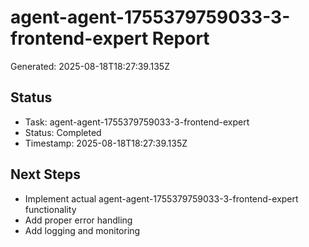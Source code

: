 # agent-agent-1755379759033-3-frontend-expert Report

Generated: 2025-08-18T18:27:39.135Z

## Status
- Task: agent-agent-1755379759033-3-frontend-expert
- Status: Completed
- Timestamp: 2025-08-18T18:27:39.135Z

## Next Steps
- Implement actual agent-agent-1755379759033-3-frontend-expert functionality
- Add proper error handling
- Add logging and monitoring
